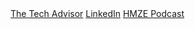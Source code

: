  <section class="link-list">
  <a rel="me" href="https://devpg.substack.com/">The Tech Advisor</a>
  <a rel="me" href="https://www.linkedin.com/in/andreneubauer/" target="_blank">LinkedIn</a>
  <a rel="me" href="https://hmze.io" target="_blank">HMZE Podcast</a>
</section>